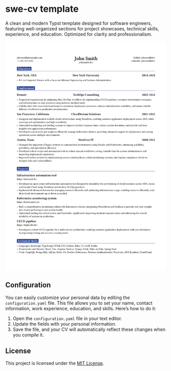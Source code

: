 # swe-cv template

A clean and modern Typst template designed for software engineers, featuring well-organized sections for project showcases, technical skills, experience, and education. Optimized for clarity and professionalism.

![Preview](thumbnail.png)

## Configuration

You can easily customize your personal data by editing the `configuration.yaml` file. This file allows you to set your name, contact information, work experience, education, and skills. Here’s how to do it:

1. Open the `configuration.yaml` file in your text editor.
2. Update the fields with your personal information.
3. Save the file, and your CV will automatically reflect these changes when you compile it.

## License

This project is licensed under the [MIT License](./LICENSE).
